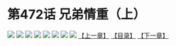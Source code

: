 # 第472话 兄弟情重（上）
![](https://mhpic.xiaomingtaiji.net/comic/D/斗破苍穹拆分版/472话/1.jpg-zymk.middle.webp)
![](https://mhpic.xiaomingtaiji.net/comic/D/斗破苍穹拆分版/472话/2.jpg-zymk.middle.webp)
![](https://mhpic.xiaomingtaiji.net/comic/D/斗破苍穹拆分版/472话/3.jpg-zymk.middle.webp)
![](https://mhpic.xiaomingtaiji.net/comic/D/斗破苍穹拆分版/472话/4.jpg-zymk.middle.webp)
![](https://mhpic.xiaomingtaiji.net/comic/D/斗破苍穹拆分版/472话/5.jpg-zymk.middle.webp)
![](https://mhpic.xiaomingtaiji.net/comic/D/斗破苍穹拆分版/472话/6.jpg-zymk.middle.webp)
![](https://mhpic.xiaomingtaiji.net/comic/D/斗破苍穹拆分版/472话/7.jpg-zymk.middle.webp)
![](https://mhpic.xiaomingtaiji.net/comic/D/斗破苍穹拆分版/472话/8.jpg-zymk.middle.webp)
[【上一章】](./471.md)
[【目录】](./READMD.md)
[【下一章】](./473.md)
